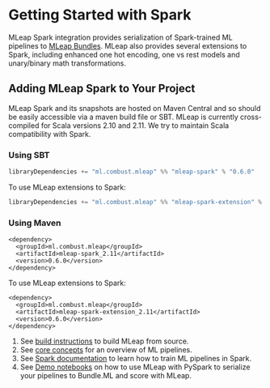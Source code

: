 # Getting Started with Spark

MLeap Spark integration provides serialization of Spark-trained ML
pipelines to [MLeap Bundles](../mleap-bundle/). MLeap also provides
several extensions to Spark, including enhanced one hot encoding, one vs
rest models and unary/binary math transformations.

## Adding MLeap Spark to Your Project

MLeap Spark and its snapshots are hosted on Maven Central and so should be
easily accessible via a maven build file or SBT. MLeap is currently
cross-compiled for Scala versions 2.10 and 2.11. We try to maintain
Scala compatibility with Spark.

### Using SBT

```sbt
libraryDependencies += "ml.combust.mleap" %% "mleap-spark" % "0.6.0"
```

To use MLeap extensions to Spark:

```sbt
libraryDependencies += "ml.combust.mleap" %% "mleap-spark-extension" % "0.6.0"
```

### Using Maven

```pom
<dependency>
  <groupId>ml.combust.mleap</groupId>
  <artifactId>mleap-spark_2.11</artifactId>
  <version>0.6.0</version>
</dependency>
```

To use MLeap extensions to Spark:

```pom
<dependency>
  <groupId>ml.combust.mleap</groupId>
  <artifactId>mleap-spark-extension_2.11</artifactId>
  <version>0.6.0</version>
</dependency>
```

1. See [build instructions](./building.html) to build MLeap from source.
2. See [core concepts](../core-concepts/) for an overview of ML pipelines.
3. See [Spark documentation](http://spark.apache.org/docs/latest/ml-guide.html) to learn how to train ML pipelines in Spark.
4. See [Demo notebooks](https://github.com/combust/mleap-demo/tree/master/notebooks) on how to use MLeap with PySpark to serialize your pipelines to Bundle.ML and score with MLeap.
